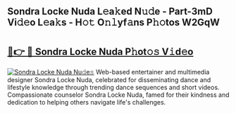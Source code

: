 ## Sondra Locke Nuda L𝚎a𝚔ed N𝚞𝚍e - Part-3mD Vi𝚍𝚎o L𝚎a𝚔s - H𝚘𝚝 O𝚗𝚕yf𝚊ns P𝚑𝚘tos W2GqW

# <h2><a href="http://kf8m4k.oniu.top/?m=Sondra+Locke+Nuda">🔗👉 🔴 Sondra Locke Nuda P𝚑ot𝚘𝚜 V𝚒d𝚎o</a></h2>

[![Sondra Locke Nuda Nu𝚍e𝚜](https://i.imgur.com/0qMVB7G.gif)](http://kf8m4k.oniu.top/?m=Sondra+Locke+Nuda)
Web-based entertainer and multimedia designer Sondra Locke Nuda, celebrated for disseminating dance and lifestyle knowledge through trending dance sequences and short videos. Compassionate counselor Sondra Locke Nuda, famed for their kindness and dedication to helping others navigate life's challenges.  
